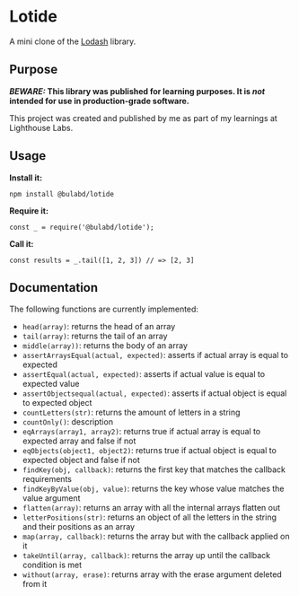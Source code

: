 # Lotide

A mini clone of the [Lodash](https://lodash.com) library.

## Purpose

**_BEWARE:_ This library was published for learning purposes. It is _not_ intended for use in production-grade software.**

This project was created and published by me as part of my learnings at Lighthouse Labs. 

## Usage

**Install it:**

`npm install @bulabd/lotide`

**Require it:**

`const _ = require('@bulabd/lotide');`

**Call it:**

`const results = _.tail([1, 2, 3]) // => [2, 3]`

## Documentation

The following functions are currently implemented:

* `head(array)`: returns the head of an array
* `tail(array)`: returns the tail of an array
* `middle(array))`: returns the body of an array
* `assertArraysEqual(actual, expected)`: asserts if actual array is equal to expected
* `assertEqual(actual, expected)`: asserts if actual value is equal to expected value
* `assertObjectsequal(actual, expected)`: asserts if actual object is equal to expected object
* `countLetters(str)`: returns the amount of letters in a string
* `countOnly()`: description
* `eqArrays(array1, array2)`: returns true if actual array is equal to expected array and false if not
* `eqObjects(object1, object2)`: returns true if actual object is equal to expected object and false if not
* `findKey(obj, callback)`: returns the first key that matches the callback requirements
* `findKeyByValue(obj, value)`: returns the key whose value matches the value argument
* `flatten(array)`: returns an array with all the internal arrays flatten out
* `letterPositions(str)`: returns an object of all the letters in the string and their positions as an array
* `map(array, callback)`: returns the array but with the callback applied on it
* `takeUntil(array, callback)`: returns the array up until the callback condition is met
* `without(array, erase)`: returns array with the erase argument deleted from it